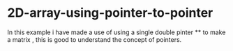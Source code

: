 # 2D-array-using-pointer-to-pointer
In this example i have made a use of using a single double pinter ** to make a matrix , this is good to understand the concept of pointers.
